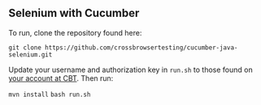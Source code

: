 ## Selenium with Cucumber

To run, clone the repository found here:

```git clone https://github.com/crossbrowsertesting/cucumber-java-selenium.git```

Update your username and authorization key in ```run.sh``` to those found on [your account at CBT](https://app.crossbrowsertesting.com/account). Then run:

```mvn install```
```bash run.sh```
